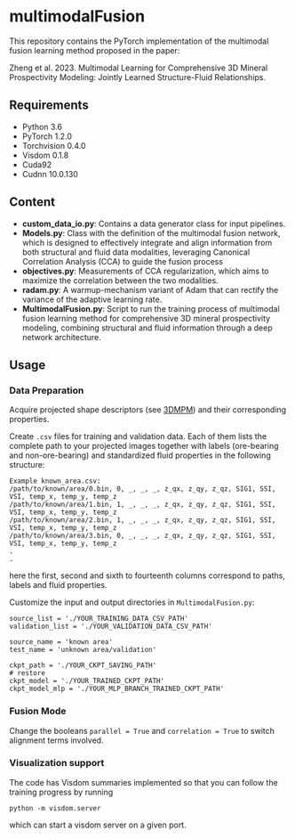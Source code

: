 # multimodalFusion
This repository contains the PyTorch implementation of the multimodal fusion learning method proposed in the paper:

Zheng et al. 2023. Multimodal Learning for Comprehensive 3D Mineral Prospectivity Modeling: Jointly Learned Structure-Fluid Relationships.

## Requirements

* Python 3.6
* PyTorch 1.2.0
* Torchvision 0.4.0
* Visdom 0.1.8
* Cuda92
* Cudnn 10.0.130

## Content

- **custom_data_io.py**: Contains a data generator class for input pipelines.
- **Models.py**: Class with the definition of the multimodal fusion network, which is designed to effectively integrate and align information from both structural and fluid data modalities, leveraging Canonical Correlation Analysis (CCA) to guide the fusion process
- **objectives.py**: Measurements of CCA regularization, which aims to maximize the correlation between the two modalities. 
- **radam.py**: A warmup-mechanism variant of Adam that can rectify the variance of the adaptive learning rate.
- **MultimodalFusion.py**: Script to run the training process of multimodal fusion learning method for comprehensive 3D mineral prospectivity modeling, combining structural and fluid information through a deep network architecture.

## Usage

### Data Preparation

Acquire projected shape descriptors (see [3DMPM](https://github.com/ChengYeung1222/3DMPM)) and their corresponding
properties.

Create `.csv` files for training and validation data. Each of them lists the complete path to your
projected images together with labels (ore-bearing and non-ore-bearing) and standardized fluid properties in the following
structure:

```
Example known_area.csv:
/path/to/known/area/0.bin, 0, _, _, _, z_qx, z_qy, z_qz, SIG1, SSI, VSI, temp_x, temp_y, temp_z
/path/to/known/area/1.bin, 1, _, _, _, z_qx, z_qy, z_qz, SIG1, SSI, VSI, temp_x, temp_y, temp_z
/path/to/known/area/2.bin, 1, _, _, _, z_qx, z_qy, z_qz, SIG1, SSI, VSI, temp_x, temp_y, temp_z 
/path/to/known/area/3.bin, 0, _, _, _, z_qx, z_qy, z_qz, SIG1, SSI, VSI, temp_x, temp_y, temp_z 
.
.
```

here the first, second and sixth to fourteenth columns correspond to paths, labels and fluid properties.

Customize the input and output directories in `MultimodalFusion.py`:

```
source_list = './YOUR_TRAINING_DATA_CSV_PATH'
validation_list = './YOUR_VALIDATION_DATA_CSV_PATH'

source_name = 'known area'
test_name = 'unknown area/validation'

ckpt_path = './YOUR_CKPT_SAVING_PATH'
# restore
ckpt_model = './YOUR_TRAINED_CKPT_PATH'
ckpt_model_mlp = './YOUR_MLP_BRANCH_TRAINED_CKPT_PATH'
```

### Fusion Mode

Change the booleans `parallel = True` and `correlation = True` to switch alignment terms involved.

### Visualization support

The code has Visdom summaries implemented so that you can follow the training progress
by running

```
python -m visdom.server
```

which can start a visdom server on a given port.
